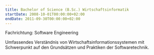 ```yaml
---
title: Bachelor of Science (B.Sc.) Wirtschaftsinformatik
startDate: 2008-10-01T00:00:00+02:00
endDate: 2011-09-30T00:00:00+02:00
---
```


Fachrichtung: Software Engineering


Umfassendes Verständnis von Wirtschaftsinformationssystemen mit Schwerpunkt auf den Grundsätzen und Praktiken der Softwaretechnik.
